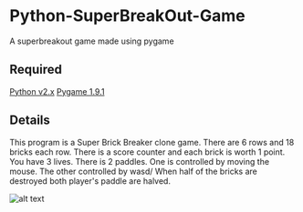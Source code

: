 Python-SuperBreakOut-Game
=========================

A superbreakout game made using pygame

Required
---------
[Python v2.x](http://python.org/download/)
[Pygame 1.9.1](http://www.pygame.org/download.shtml)

Details
--------
This program is a Super Brick Breaker clone game. 
There are 6 rows and 18 bricks each row. 
There is a score counter and each brick is worth 1 point.
You have 3 lives.
There is 2 paddles. One is controlled by moving the mouse. The other controlled by wasd/
When half of the bricks are destroyed both player's paddle are halved.

![alt text](http://imgur.com/yHtNTjf "Superbreakout")
